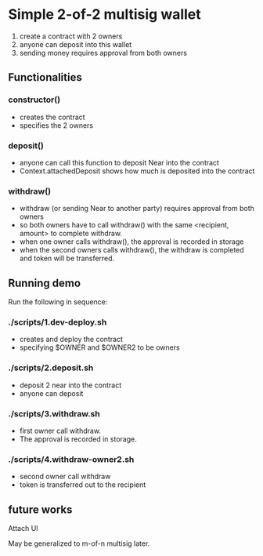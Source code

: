 # Simple 2-of-2 multisig wallet

1. create a contract with 2 owners
2. anyone can deposit into this wallet
3. sending money requires approval from both owners

## Functionalities

### constructor()
- creates the contract
- specifies the 2 owners

### deposit()
- anyone can call this function to deposit Near into the contract
-   Context.attachedDeposit shows how much is deposited into the contract

### withdraw()
- withdraw (or sending Near to another party) requires approval from both owners
- so both owners have to call withdraw() with the same <recipient, amount> to complete withdraw.
- when one owner calls withdraw(), the approval is recorded in storage
- when the second owners calls withdraw(), the withdraw is completed and token will be transferred.


## Running demo

Run the following in sequence:

### ./scripts/1.dev-deploy.sh
- creates and deploy the contract
- specifying $OWNER and $OWNER2 to be owners

### ./scripts/2.deposit.sh
- deposit 2 near into the contract
- anyone can deposit

### ./scripts/3.withdraw.sh
- first owner call withdraw.  
- The approval is recorded in storage.

### ./scripts/4.withdraw-owner2.sh
- second owner call withdraw
- token is transferred out to the recipient



## future works
Attach UI

May be generalized to m-of-n multisig later.



